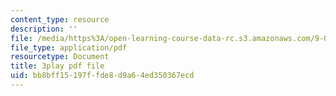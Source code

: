 ```yaml
---
content_type: resource
description: ''
file: /media/https%3A/open-learning-course-data-rc.s3.amazonaws.com/9-00sc-introduction-to-psychology-fall-2011/bb8bff15197ffde8d9a64ed350367ecd_qZdm4mpQA_8.pdf
file_type: application/pdf
resourcetype: Document
title: 3play pdf file
uid: bb8bff15-197f-fde8-d9a6-4ed350367ecd
---
```

